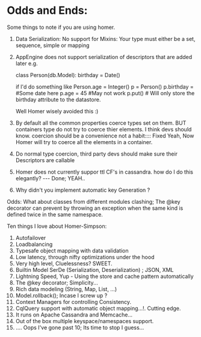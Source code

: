 Odds and Ends:
==============
Some things to note if you are using homer.

1. Data Serialization:
   No support for Mixins: Your type must either be a set, sequence, simple or mapping

2. AppEngine does not support serialization of descriptors that are added later e.g.
   
   class Person(db.Model):
       birthday = Date()
   
   if I'd do something like
       Person.age = Integer()
       p = Person()
       p.birthday = #Some date here
       p.age = 45 #May not work
       p.put() # Will only store the birthday attribute to the datastore.
   
   Well Homer wisely avoided this :)

3. By default all the common properties coerce types set on them. BUT containers
   type do not try to coerce thier elements. I think devs should know. coercion
   should be a convenience not a habit:::: Fixed Yeah, Now Homer will try to coerce all the elements in a container.

4. Do normal type coercion, third party devs should make sure their Descriptors are callable

5. Homer does not currently suppor ttl CF's in cassandra. how do I do this elegantly? --- Done; YEAH..
6. Why didn't you implement automatic key Generation ?

Odds:
What about classes from different modules clashing; The @key decorator can prevent
by throwing an exception when the same kind is defined twice in the same namespace.

Ten things I love about Homer-Simpson:
1.  Autofailover
2.  Loadbalancing
3.  Typesafe object mapping with data validation
4.  Low latency, through nifty optimizations under the hood
5.  Very high level, Cluelessness? SWEET.
6.  Builtin Model SerDe (Serialization, Deserialization) ; JSON, XML
7.  Lightning Speed, Yup - Using the store and cache pattern automatically
8.  The @key decorator; Simplicity...
9.  Rich data modeling (String, Map, List, ...)
10. Model.rollback(); Incase I screw up ?
11. Context Managers for controlling Consistency.
12. CqlQuery support with automatic object mapping...!. Cutting edge.
13. It runs on Apache Cassandra and Memcache...
14. Out of the box multiple keyspace/namespaces support.
15. .... Oops I've gone past 10; Its time to stop I guess...

